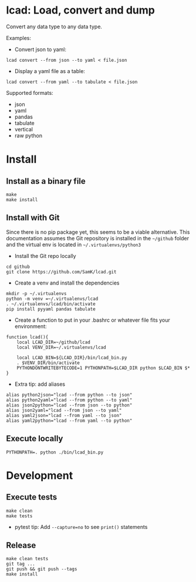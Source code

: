 # lcad: Load, convert and dump

Convert any data type to any data type.

Examples:

* Convert json to yaml:
```
lcad convert --from json --to yaml < file.json
```

* Display a yaml file as a table:
```
lcad convert --from yaml --to tabulate < file.json
```

Supported formats:
* json
* yaml
* pandas
* tabulate
* vertical
* raw python

# Install

## Install as a binary file

```
make
make install
```

## Install with Git

Since there is no pip package yet, this seems to be a viable alternative.
This documentation assumes the Git repository is installed in the `~/github` folder
and the virtual env is located in `~/.virtualenvs/python3`

* Install the Git repo locally
```
cd github
git clone https://github.com/SamK/lcad.git
```

* Create a venv and install the dependencies
```
mkdir -p ~/.virtualenvs
python -m venv =~/.virtualenvs/lcad
. ~/.virtualenvs/lcad/bin/activate
pip install pyyaml pandas tabulate
```

* Create a function to put in your .bashrc or whatever file fits your environment:
```
function lcad(){
    local LCAD_DIR=~/github/lcad
    local VENV_DIR=~/.virtualenvs/lcad

    local LCAD_BIN=${LCAD_DIR}/bin/lcad_bin.py
    . $VENV_DIR/bin/activate
    PYTHONDONTWRITEBYTECODE=1 PYTHONPATH=$LCAD_DIR python $LCAD_BIN $*
}
```

* Extra tip: add aliases
```
alias python2json="lcad --from python --to json"
alias python2yaml="lcad --from python --to yaml"
alias json2python="lcad --from json --to python"
alias json2yaml="lcad --from json --to yaml"
alias yaml2json="lcad --from yaml --to json"
alias yaml2python="lcad --from yaml --to python"
```

## Execute locally

```
PYTHONPATH=. python ./bin/lcad_bin.py
```


# Development

## Execute tests

```
make clean
make tests
```

* pytest tip: Add `--capture=no` to see `print()` statements

## Release

```
make clean tests
git tag ...
git push && git push --tags
make install
```
